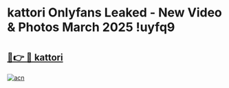 # kattori Onlyfans Leaked - New Video & Photos March 2025 !uyfq9

# <h2><a href="https://8jchrm.iuczelnia.edu.pl?title=kattori&ref=uyfq9">🔗👉 🔴 kattori</a></h2>

[![acn](https://github.com/user-attachments/assets/0f9c940e-d8b0-45ae-aac7-cd30a18b3e1c)](https://8jchrm.iuczelnia.edu.pl?title=kattori&ref=uyfq9)

